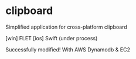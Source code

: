 # clipboard
Simplified application for cross-platform clipboard

[win] FLET
[ios] Swift (under process)

Successfully modified! With AWS Dynamodb & EC2
